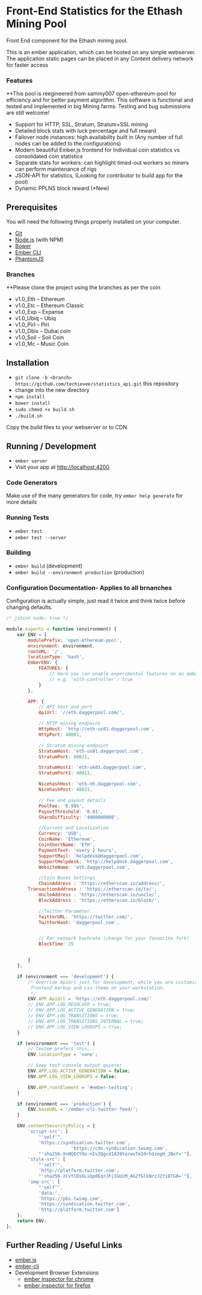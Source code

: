 # Front-End Statistics for the Ethash Mining Pool

Front End component for the Ethash mining pool.

This is an ember application, which can be hosted on any simple webserver.
The application static pages can be placed in any Content delivery network for faster access

  ### Features

**This pool is reegineered from sammy007 open-ethereum-pool for efficiency and for better payment algorithm. This software is functional and tested and implemented in big Mining farms. Testing and bug submissions are still welcome!

*	Support for HTTP, SSL, Stratum, Stratum+SSL mining
*	Detailed block stats with luck percentage and full reward
*	Failover node instances: high availability built in (Any number of full nodes can be added to the configurations)
*	Modern beautiful Ember.js frontend for Individual coin statistics vs consolidated coin statistics
*	Separate stats for workers: can highlight timed-out workers so miners can perform maintenance of rigs
*	JSON-API for statistics, (Looking for contributor to build app for the pool)
*	Dynamic PPLNS block reward (*New)

## Prerequisites

You will need the following things properly installed on your computer.

* [Git](http://git-scm.com/)
* [Node.js](http://nodejs.org/) (with NPM)
* [Bower](http://bower.io/)
* [Ember CLI](http://www.ember-cli.com/)
* [PhantomJS](http://phantomjs.org/)

### Branches 
**Please clone the project using the branches as  per the coin

* v1.0_Eth – Ethereum 
*	v1.0_Etc – Ethereum Classic
*	v1.0_Exp – Expanse 
*	v1.0_Ubiq – Ubiq 
*	v1.0_Pirl – Pirl 
*	v1.0_Dbix – Dubai coin 
*	v1.0_Soil – Soil Coin 
*	v1.0_Mc – Music Coin 


## Installation 

* `git clone -b <branch> https://github.com/techievee/statistics_api.git` this repository
* change into the new directory
* `npm install`
* `bower install`
* `sudo chmod +x build.sh`
* `./build.sh`

Copy the build files to your webserver or to CDN.

## Running / Development

* `ember server`
* Visit your app at [http://localhost:4200](http://localhost:4200).

### Code Generators

Make use of the many generators for code, try `ember help generate` for more details

### Running Tests

* `ember test`
* `ember test --server`

### Building

* `ember build` (development)
* `ember build --environment production` (production)



### Configuration Documentation- Applies to all brnanches

Configuration is actually simple, just read it twice and think twice before changing defaults.

```javascript
/* jshint node: true */

module.exports = function (environment) {
    var ENV = {
        modulePrefix: 'open-ethereum-pool',
        environment: environment,
        rootURL: '/',
        locationType: 'hash',
        EmberENV: {
            FEATURES: {
                // Here you can enable experimental features on an ember canary build
                // e.g. 'with-controller': true
            }
        },

        APP: {
            // API host and port
            ApiUrl: '//eth.daggerpool.com/',

            // HTTP mining endpoint            
            HttpHost: 'http://eth-us01.daggerpool.com',
            HttpPort: 40001,

            // Stratum mining endpoint
            StratumHost: 'eth-us01.daggerpool.com',
            StratumPort: 40011,

            StratumHost1: 'eth-uk01.daggerpool.com',
            StratumPort1: 40011,

            NicehashHost: 'eth-nh.daggerpool.com',
            NicehashPost: 40021,

            // Fee and payout details
            PoolFee: '0.99%',
            PayoutThreshold: '0.01',
            ShareDifficulty: '4000000000',

            //Current and Localization
            Currency: 'USD',
            CoinName: 'Ethereum',
            CoinShortName: 'ETH',
            PaymentText: 'every 2 hours',
            SupportMail: 'helpdesk@daggerpool.com',
            SupportHelpdesk: 'http://helpdesk.daggerpool.com',
            WebsiteName: 'eth.daggerpool.com',

            //Coin Bases Settings
            ChainAddress : 'https://etherscan.io/address/',
	    TransactionAddress : 'https://etherscan.io/tx/',
            UncleAddress : 'https://etherscan.io/uncle/',
            BlockAddress : 'https://etherscan.io/block/',

            //Twitter Parameter
            TwitterURL: 'https://twitter.com/',
            TwitterHash: 'daggerpool_com',


            // For network hashrate (change for your favourite fork)
            BlockTime: 15


        }
    };

    if (environment === 'development') {
        /* Override ApiUrl just for development, while you are customizing
         frontend markup and css theme on your workstation.
         */
        ENV.APP.ApiUrl = 'https://eth.daggerpool.com/'
        // ENV.APP.LOG_RESOLVER = true;
        // ENV.APP.LOG_ACTIVE_GENERATION = true;
        // ENV.APP.LOG_TRANSITIONS = true;
        // ENV.APP.LOG_TRANSITIONS_INTERNAL = true;
        // ENV.APP.LOG_VIEW_LOOKUPS = true;
    }

    if (environment === 'test') {
        // Testem prefers this...
        ENV.locationType = 'none';

        // keep test console output quieter
        ENV.APP.LOG_ACTIVE_GENERATION = false;
        ENV.APP.LOG_VIEW_LOOKUPS = false;

        ENV.APP.rootElement = '#ember-testing';
    }

    if (environment === 'production') {
        ENV.baseURL = '/ember-cli-twitter-feed/';
    }

    ENV.contentSecurityPolicy = {
        'script-src': [
            "'self'",
            'https://syndication.twitter.com',
			            'https://cdn.syndication.twimg.com',
            "'sha256-XnNQECY9o-nIv2Qgcd1A39YarwxTm10rhdzegH_JBxY='"],
        'style-src': [
            "'self'",
            'http://platform.twitter.com',
            "'sha256-zCvYlDs6LsUp0EqrJFjIGUiM_AG2fGlkNrzJ2YiBTG0='"],
        'img-src': [
            "'self'",
            'data:',
            'https://pbs.twimg.com',
            'https://syndication.twitter.com',
            'http://platform.twitter.com']
    };
    return ENV;
};


```
## Further Reading / Useful Links

* [ember.js](http://emberjs.com/)
* [ember-cli](http://www.ember-cli.com/)
* Development Browser Extensions
  * [ember inspector for chrome](https://chrome.google.com/webstore/detail/ember-inspector/bmdblncegkenkacieihfhpjfppoconhi)
  * [ember inspector for firefox](https://addons.mozilla.org/en-US/firefox/addon/ember-inspector/)

